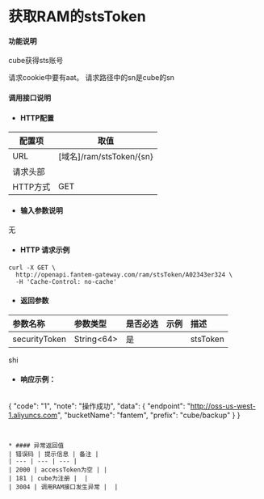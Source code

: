 # 获取RAM的stsToken

#### 功能说明
cube获得sts账号

请求cookie中要有aat。
请求路径中的sn是cube的sn
#### 调用接口说明

* #### HTTP配置

| 配置项 | 取值 |
| --- | --- |
| URL | \[域名\]/ram/stsToken/{sn}|
| 请求头部 |  |
| HTTP方式 | GET |

* #### 输入参数说明

无



* #### HTTP 请求示例
```
curl -X GET \
  http://openapi.fantem-gateway.com/ram/stsToken/A02343er324 \
  -H 'Cache-Control: no-cache' 
 ```

* #### 返回参数

| 参数名称 | 参数类型 | 是否必选 | 示例 | 描述 |
| :--- | :--- | :--- | :--- | :--- |
| securityToken| String&lt;64&gt; | 是 | | stsToken |
shi



* #### 响应示例：

  ```json
{
    "code": "1",
    "note": "操作成功",
    "data": {
        "endpoint": "http://oss-us-west-1.aliyuncs.com",
        "bucketName": "fantem",
        "prefix": "cube/backup"
    }
}
```


* #### 异常返回值
| 错误码 | 提示信息 | 备注 |
| --- | --- | --- |
| 2000 | accessToken为空 | |
| 181 | cube为注册 |  |
| 3004 | 调用RAM接口发生异常 |  |













